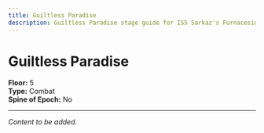 ```yaml
---
title: Guiltless Paradise
description: Guiltless Paradise stage guide for IS5 Sarkaz's Furnaceside Fables
---
```


# Guiltless Paradise

**Floor:** 5  
**Type:** Combat  
**Spine of Epoch:** No  

---

*Content to be added.*

